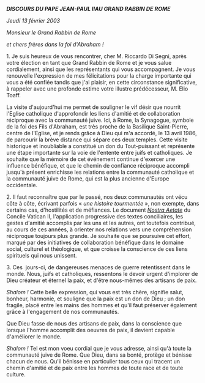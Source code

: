 ***DISCOURS DU PAPE JEAN-PAUL II******AU GRAND RABBIN DE ROME***

*Jeudi 13 février 2003*

*Monsieur le Grand Rabbin de Rome*

*et chers frères dans la foi d'Abraham !*

1. Je suis heureux de vous rencontrer, cher M. Riccardo Di Segni, après votre élection en tant que Grand Rabbin de Rome et je vous salue cordialement, ainsi que les représentants qui vous accompagnent. Je vous renouvelle l'expression de mes félicitations pour la charge importante qui vous a été confiée tandis que j'ai plaisir, en cette circonstance significative, à rappeler avec une profonde estime votre illustre prédécesseur, M. Elio Toaff.

La visite d'aujourd'hui me permet de souligner le vif désir que nourrit l'Eglise catholique d'approfondir les liens d'amitié et de collaboration réciproque avec la communauté juive. Ici, à Rome, la Synagogue, symbole de la foi des Fils d'Abraham, est très proche de la Basilique Saint-Pierre, centre de l'Eglise, et je rends grâce à Dieu qui m'a accordé, le 13 avril 1986, de parcourir la brève distance qui sépare ces deux temples. Cette visite historique et inoubliable a constitué un don du Tout-puissant et représente une étape importante sur la voie de l'entente entre juifs et catholiques. Je souhaite que la mémoire de cet événement continue d'exercer une influence bénéfique, et que le chemin de confiance réciproque accompli jusqu'à présent enrichisse les relations entre la communauté catholique et la communauté juive de Rome, qui est la plus ancienne d'Europe occidentale.

2. Il faut reconnaître que par le passé, nos deux communautés ont vécu côte à côte, écrivant parfois « *une histoire tourmentée* », non exempte, dans certains cas, d'hostilités et de méfiances. Le document *[Nostra Aetate](http://localhost/archive/hist_councils/ii_vatican_council/documents/vat-ii_decl_19651028_nostra-aetate_fr.html)* du Concile Vatican II, l'application progressive des textes conciliaires, les gestes d'amitié accomplis par les uns et les autres, ont toutefois contribué, au cours de ces années, à orienter nos relations vers une compréhension réciproque toujours plus grande. Je souhaite que se poursuive cet effort, marqué par des initiatives de collaboration bénéfique dans le domaine social, culturel et théologique, et que croisse la conscience de ces liens spirituels qui nous unissent.

3. Ces  jours-ci, de dangereuses menaces de guerre retentissent dans le monde. Nous, juifs et catholiques, ressentons le devoir urgent d'implorer de Dieu créateur et éternel la paix, et d'être nous-mêmes des artisans de paix.

*Shalom !* Cette belle expression, qui vous est très chère, signifie salut, bonheur, harmonie, et souligne que la paix est un don de Dieu ; un don fragile, placé entre les mains des hommes et qu'il faut préserver également grâce à l'engagement de nos communautés.

Que Dieu fasse de nous des artisans de paix, dans la conscience que lorsque l'homme accomplit des oeuvres de paix, il devient capable d'améliorer le monde.

*Shalom !* Tel est mon voeu cordial que je vous adresse, ainsi qu'à toute la communauté juive de Rome. Que Dieu, dans sa bonté, protège et bénisse chacun de nous. Qu'il bénisse en particulier tous ceux qui tracent un chemin d'amitié et de paix entre les hommes de toute race et de toute culture.